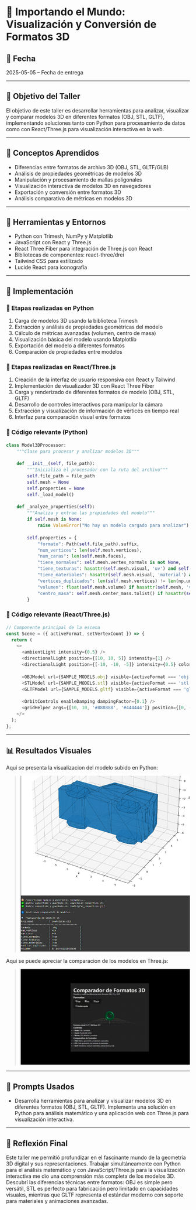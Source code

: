 # 🧊 Importando el Mundo: Visualización y Conversión de Formatos 3D

## 📅 Fecha

2025-05-05 – Fecha de entrega

---
## 🎯 Objetivo del Taller

El objetivo de este taller es desarrollar herramientas para analizar, visualizar y comparar modelos 3D en diferentes formatos (OBJ, STL, GLTF), implementando soluciones tanto con Python para procesamiento de datos como con React/Three.js para visualización interactiva en la web.

---
## 🧠 Conceptos Aprendidos

- Diferencias entre formatos de archivo 3D (OBJ, STL, GLTF/GLB)
- Análisis de propiedades geométricas de modelos 3D
- Manipulación y procesamiento de mallas poligonales
- Visualización interactiva de modelos 3D en navegadores
- Exportación y conversión entre formatos 3D
- Análisis comparativo de métricas en modelos 3D

---
## 🔧 Herramientas y Entornos

- Python con Trimesh, NumPy y Matplotlib
- JavaScript con React y Three.js
- React Three Fiber para integración de Three.js con React
- Bibliotecas de componentes: react-three/drei
- Tailwind CSS para estilizado
- Lucide React para iconografía

---
## 🧪 Implementación

### 🔹 Etapas realizadas en Python
1. Carga de modelos 3D usando la biblioteca Trimesh
2. Extracción y análisis de propiedades geométricas del modelo
3. Cálculo de métricas avanzadas (volumen, centro de masa)
4. Visualización básica del modelo usando Matplotlib
5. Exportación del modelo a diferentes formatos
6. Comparación de propiedades entre modelos

### 🔹 Etapas realizadas en React/Three.js
1. Creación de la interfaz de usuario responsiva con React y Tailwind
2. Implementación de visualizador 3D con React Three Fiber
3. Carga y renderizado de diferentes formatos de modelo (OBJ, STL, GLTF)
4. Desarrollo de controles interactivos para manipular la cámara
5. Extracción y visualización de información de vértices en tiempo real
6. Interfaz para comparación visual entre formatos

### 🔹 Código relevante (Python)

```python
class Model3DProcessor:
    """Clase para procesar y analizar modelos 3D"""

    def __init__(self, file_path):
        """Inicializa el procesador con la ruta del archivo"""
        self.file_path = file_path
        self.mesh = None
        self.properties = None
        self._load_model()

    def _analyze_properties(self):
        """Analiza y extrae las propiedades del modelo"""
        if self.mesh is None:
            raise ValueError("No hay un modelo cargado para analizar")

        self.properties = {
            "formato": Path(self.file_path).suffix,
            "num_vertices": len(self.mesh.vertices),
            "num_caras": len(self.mesh.faces),
            "tiene_normales": self.mesh.vertex_normals is not None,
            "tiene_texturas": hasattr(self.mesh.visual, 'uv') and self.mesh.visual.uv is not None,
            "tiene_materiales": hasattr(self.mesh.visual, 'material') and self.mesh.visual.material is not None,
            "vertices_duplicados": len(self.mesh.vertices) != len(np.unique(self.mesh.vertices, axis=0)),
            "volumen": float(self.mesh.volume) if hasattr(self.mesh, 'volume') else None,
            "centro_masa": self.mesh.center_mass.tolist() if hasattr(self.mesh, 'center_mass') else None,
        }
```

### 🔹 Código relevante (React/Three.js)

```javascript
// Componente principal de la escena
const Scene = ({ activeFormat, setVertexCount }) => {
  return (
    <>
      <ambientLight intensity={0.5} />
      <directionalLight position={[10, 10, 5]} intensity={1} />
      <directionalLight position={[-10, -10, -5]} intensity={0.5} color="#ffffff" />

      <OBJModel url={SAMPLE_MODELS.obj} visible={activeFormat === 'obj'} onVertexCount={(v) => setVertexCount({ format: 'OBJ', count: v })} />
      <STLModel url={SAMPLE_MODELS.stl} visible={activeFormat === 'stl'} onVertexCount={(v) => setVertexCount({ format: 'STL', count: v })} />
      <GLTFModel url={SAMPLE_MODELS.gltf} visible={activeFormat === 'gltf'} onVertexCount={(v) => setVertexCount({ format: 'GLTF', count: v })} />

      <OrbitControls enableDamping dampingFactor={0.1} />
      <gridHelper args={[10, 10, '#888888', '#444444']} position={[0, -1.5, 0]} />
    </>
  );
};
```
---

## 📊 Resultados Visuales

Aquí se presenta la visualizacion del modelo subido en Python:
> ![Visualizador del modelo en python](https://github.com/Jul1014/Compuvisual-General/blob/master/2025-05-05_Taller9_Importando_Mundo/Python/ImagenImportandoMundo.png)

Aqui se puede apreciar la comparacion de los modelos en Three.js:
> ![Visualizador de los modelos en Three.Js](https://github.com/Jul1014/Compuvisual-General/blob/master/2025-05-05_Taller9_Importando_Mundo/ThreeJs/GifImportandoMundo.gif)

----------
## 🧩 Prompts Usados

- Desarrolla herramientas para analizar y visualizar modelos 3D en diferentes formatos (OBJ, STL, GLTF). Implementa una solución en Python para análisis matemático y una aplicación web con Three.js para visualización interactiva.

----------
## 💬 Reflexión Final

Este taller me permitió profundizar en el fascinante mundo de la geometría 3D digital y sus representaciones. Trabajar simultáneamente con Python para el análisis matemático y con JavaScript/Three.js para la visualización interactiva me dio una comprensión más completa de los modelos 3D. Descubrí las diferencias técnicas entre formatos: OBJ es simple pero versátil, STL es perfecto para fabricación pero limitado en capacidades visuales, mientras que GLTF representa el estándar moderno con soporte para materiales y animaciones avanzadas.
